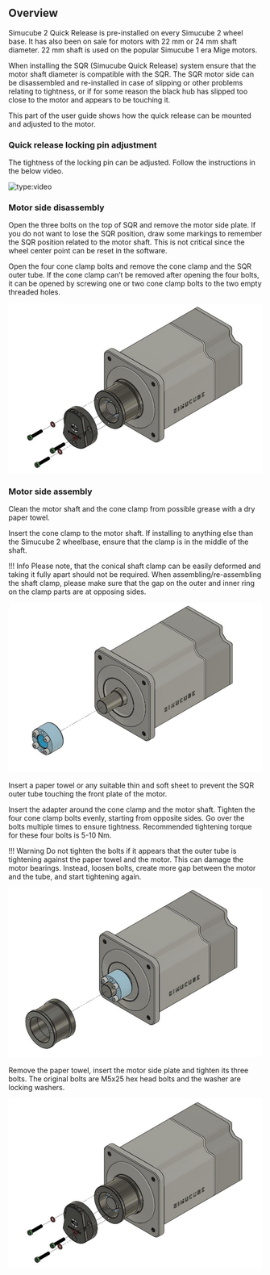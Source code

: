 ## Overview

Simucube 2 Quick Release is pre-installed on every Simucube 2 wheel base. It has also been on sale for motors with 22 mm or 24 mm shaft diameter. 22 mm shaft is used on the popular Simucube 1 era Mige motors.

When installing the SQR (Simucube Quick Release) system ensure that the motor shaft diameter is compatible with the SQR.
The SQR motor side can be disassembled and re-installed in case of slipping or other problems relating to tightness, or if for some reason the black hub has slipped too close to the motor and appears to be touching it.

This part of the user guide shows how the quick release can be mounted and adjusted to the motor.

### Quick release locking pin adjustment

The tightness of the locking pin can be adjusted. Follow the instructions in the below video.

![type:video](https://www.youtube.com/embed/YYKkb5Ioadg)

### Motor side disassembly

Open the three bolts on the top of SQR and remove the motor side plate.
If you do not want to lose the SQR position, draw some markings to remember the SQR position related to the motor shaft. This is not critical since the wheel center point can be reset in the software.

Open the four cone clamp bolts and remove the cone clamp and the SQR outer tube. If the cone clamp can’t be removed after opening the four bolts, it can be opened by screwing one or two cone clamp bolts to the two empty threaded holes.

![](assets/sc2qr_motorside.png)




### Motor side assembly

Clean the motor shaft and the cone clamp from possible grease with a dry paper towel.

Insert the cone clamp to the motor shaft. If installing to anything else than the Simucube 2 wheelbase, ensure that the clamp is in the middle of the shaft.

!!! Info
    Please note, that the conical shaft clamp can be easily deformed and taking it fully apart should not be required.
    When assembling/re-assembling the shaft clamp, please make sure that the gap on the outer and inner ring on the clamp parts are at opposing sides.
  
![](assets/sc2qr_motorside_assembly_1.png)

Insert a paper towel or any suitable thin and soft sheet to prevent the SQR outer tube touching the front plate of the motor.

Insert the adapter around the cone clamp and the motor shaft. Tighten the four cone clamp bolts evenly, starting from opposite sides. Go over the bolts multiple times to ensure tightness. Recommended tightening torque for these four bolts is 5-10 Nm. 

!!! Warning
    Do not tighten the bolts if it appears that the outer tube is tightening against the paper towel and the motor. This can damage the motor bearings. Instead, loosen bolts, create more gap between the motor and the tube, and start tightening again.
  
  
![](assets/sc2qr_motorside_assembly_2.png)

Remove the paper towel, insert the motor side plate and tighten its three bolts. The original bolts are M5x25 hex head bolts and the washer are locking washers.

![](assets/sc2qr_motorside_assembly_3.png)
